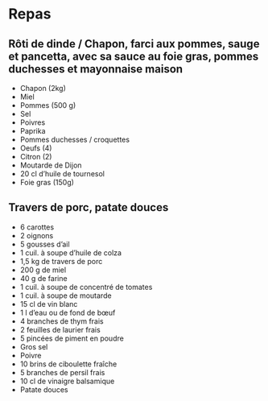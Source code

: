 # Repas

## Rôti de dinde / Chapon, farci aux pommes, sauge et pancetta, avec sa sauce au foie gras, pommes duchesses et mayonnaise maison
- Chapon (2kg)
- Miel
- Pommes (500 g)
- Sel
- Poivres
- Paprika
- Pommes duchesses / croquettes
- Oeufs (4)
- Citron (2)
- Moutarde de Dijon
- 20 cl d’huile de tournesol
- Foie gras (150g)


## Travers de porc, patate douces
- 6 carottes
- 2 oignons
- 5 gousses d’ail
- 1 cuil. à soupe d’huile de colza
- 1,5 kg de travers de porc
- 200 g de miel
- 40 g de farine
- 1 cuil. à soupe de concentré de tomates
- 1 cuil. à soupe de moutarde
- 15 cl de vin blanc
- 1 l d’eau ou de fond de bœuf
- 4 branches de thym frais
- 2 feuilles de laurier frais
- 5 pincées de piment en poudre
- Gros sel
- Poivre
- 10 brins de ciboulette fraîche
- 5 branches de persil frais
- 10 cl de vinaigre balsamique
- Patate douces